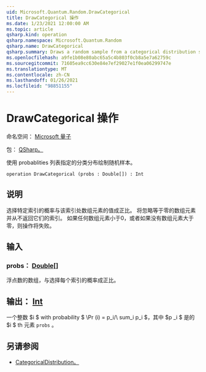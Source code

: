 ```yaml
---
uid: Microsoft.Quantum.Random.DrawCategorical
title: DrawCategorical 操作
ms.date: 1/23/2021 12:00:00 AM
ms.topic: article
qsharp.kind: operation
qsharp.namespace: Microsoft.Quantum.Random
qsharp.name: DrawCategorical
qsharp.summary: Draws a random sample from a categorical distribution specified by a list of probablities.
ms.openlocfilehash: a9fe1b08e80abc65a5c4b803f0cb8a5e7a62759c
ms.sourcegitcommit: 71605ea9cc630e84e7ef29027e1f0ea06299747e
ms.translationtype: MT
ms.contentlocale: zh-CN
ms.lasthandoff: 01/26/2021
ms.locfileid: "98851155"
---
```

# <a name="drawcategorical-operation"></a>DrawCategorical 操作

命名空间： [Microsoft 量子](xref:Microsoft.Quantum.Random)

包： [QSharp。](https://nuget.org/packages/Microsoft.Quantum.QSharp.Core)


使用 probablities 列表指定的分类分布绘制随机样本。

```qsharp
operation DrawCategorical (probs : Double[]) : Int
```


## <a name="description"></a>说明

选择特定索引的概率与该索引处数组元素的值成正比。
将忽略等于零的数组元素并从不返回它们的索引。 如果任何数组元素小于0，或者如果没有数组元素大于零，则操作将失败。

## <a name="input"></a>输入

### <a name="probs--double"></a>probs： [Double](xref:microsoft.quantum.lang-ref.double)[]

浮点数的数组，与选择每个索引的概率成正比。



## <a name="output--int"></a>输出： [Int](xref:microsoft.quantum.lang-ref.int)

一个整数 $i $ with probability $ \Pr (i) = p_i/\ sum_i p_i $，其中 $p _i $ 是的 $i $ th 元素 `probs` 。

## <a name="see-also"></a>另请参阅

- [CategoricalDistribution。](xref:Microsoft.Quantum.Random.CategoricalDistribution)